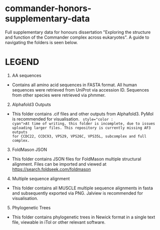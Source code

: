 # commander-honors-supplementary-data
Full supplementary data for honours dissertation "Exploring the structure and function of the Commander complex across eukaryotes".
A guide to navigating the folders is seen below. 

# LEGEND
1) AA sequences
- Contains all amino acid sequences in FASTA format. All human sequences were retrieved from UniProt via accession ID. Sequences from other species were retrieved via phmmer.

2) Alphafold3 Outputs
- This folder contains .cif files and other outputs from Alphafold3. PyMol is recommended for visualisation.
<code> style="color : cyan">At time of writing, this folder is incomplete, due to issues uploading larger files. This repository is currently missing AF3 outputs for CCDC22, CCDC93, VPS29, VPS26C, VPS35L, subcomplex and full complex. </code>

3) FoldMason JSON
- This folder contains JSON files for FoldMason multiple structural alignment. Files can be imported and viewed at https://search.foldseek.com/foldmason

4) Multiple sequence alignment
- This folder contains all MUSCLE multiple sequence alignments in fasta and subsequently exported via PNG. Jalview is recommended for visualisation.

5) Phylogenetic Trees
- This folder contains phylogenetic trees in Newick format in a single text file, viewable in iTol or other relevant software. 

